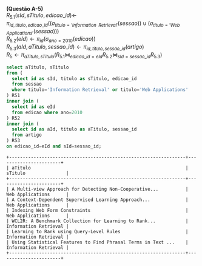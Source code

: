 **(Questão A-5)**  
${R_{5.1}}\left( {sId,sTitulo,edicao\_id} \right) \leftarrow \;$  
${\pi _{id,titulo,edicao\_id}}\left( {\left( {{\sigma _{titulo = 'Information\;\;Retrieval'}}\left( {sessao} \right)} \right) \cup \left( {{\sigma _{titulo = 'Web\;\;Applications'}}\left( {sessao} \right)} \right)} \right)$  
${R_{5.2}}\left( {eId} \right) \leftarrow {\pi _{id}}\left( {{\sigma _{ano = 2010}}\left( {edicao} \right)} \right)$  
${R_{5.3}}\left( {aId,aTitulo,sessao\_id} \right) \leftarrow {\pi _{id,titulo,sessao\_id}}\left( {artigo} \right)$  
${R_5} \leftarrow {\pi _{aTitulo,sTitulo}}\left( {{R_{5.1}}{ \bowtie _{edicao\_id = eId}}{R_{5.2}}{ \bowtie _{sId = sessao\_id}}{R_{5.3}}} \right)$

```sql
select aTitulo, sTitulo
from (
  select id as sId, titulo as sTitulo, edicao_id
  from sessao
  where titulo='Information Retrieval' or titulo='Web Applications'
) R51
inner join (
  select id as eId
  from edicao where ano=2010
) R52
inner join (
  select id as aId, titulo as aTitulo, sessao_id
  from artigo
) R53
on edicao_id=eId and sId=sessao_id;
```
```
+-----------------------------------------------------------------+-----------------------+
| aTitulo                                                         | sTitulo               |
+-----------------------------------------------------------------+-----------------------+
| A Multi-view Approach for Detecting Non-Cooperative...          | Web Applications      |
| A Context-Dependent Supervised Learning Approach...             | Web Applications      |
| Indexing Web Form Constraints                                   | Web Applications      |
| WCL2R: A Benchmark Collection for Learning to Rank...           | Information Retrieval |
| Learning to Rank using Query-Level Rules                        | Information Retrieval |
| Using Statistical Features to Find Phrasal Terms in Text ...    | Information Retrieval |
+-----------------------------------------------------------------+-----------------------+
```
<!-- +----------------------------------------------------------------------------------------------------+-----------------------+
| aTitulo                                                                                            | sTitulo               |
+----------------------------------------------------------------------------------------------------+-----------------------+
| A Multi-view Approach for Detecting Non-Cooperative Users in Online Video Sharing Systems          | Web Applications      |
| A Context-Dependent Supervised Learning Approach to Sentiment Detection in Large Textual Databases | Web Applications      |
| Indexing Web Form Constraints                                                                      | Web Applications      |
| WCL2R: A Benchmark Collection for Learning to Rank Research with Clickthrough Data                 | Information Retrieval |
| Learning to Rank using Query-Level Rules                                                           | Information Retrieval |
| Using Statistical Features to Find Phrasal Terms in Text Collections                               | Information Retrieval |
+----------------------------------------------------------------------------------------------------+-----------------------+ -->
